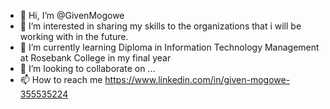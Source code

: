 - 👋 Hi, I’m @GivenMogowe
- 👀 I’m interested in sharing my skills to the organizations that i will be working with in the future.
- 🌱 I’m currently learning Diploma in Information Technology Management at Rosebank College in my final year
- 💞️ I’m looking to collaborate on ...
- 📫 How to reach me https://www.linkedin.com/in/given-mogowe-355535224

<!---
GivenMogowe/GivenMogowe is a ✨ special ✨ repository because its `README.md` (this file) appears on your GitHub profile.
You can click the Preview link to take a look at your changes.
--->
